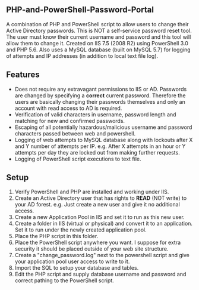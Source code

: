 ## PHP-and-PowerShell-Password-Portal
A combination of PHP and PowerShell script to allow users to change their Active Directory passwords.  This is NOT a self-service password reset tool.  The user must know their current username and password and this tool will allow them to change it.  Created on IIS 7.5 (2008 R2) using PowerShell 3.0 and PHP 5.6.  Also uses a MySQL database (built on MySQL 5.7) for logging of attempts and IP addresses (in addition to local text file log).

## Features
- Does not require any extravagant permissions to IIS or AD.  Passwords are changed by specifying a **correct** current password.  Therefore the users are basically changing their passwords themselves and only an account with read access to AD is required.
- Verification of valid characters in username, password length and matching for new and confirmed passwords.
- Escaping of all potentially hazardous/malicious username and password characters passed between web and powershell.
- Logging of web attempts to MySQL database along with lockouts after X and Y number of attempts per IP.  e.g. After X attempts in an hour or Y attempts per day they are locked out from making further requests.
- Logging of PowerShell script executions to text file.

## Setup
1. Verify PowerShell and PHP are installed and working under IIS.
1. Create an Active Directory user that has rights to **READ** (NOT write) to your AD forest.  e.g. Just create a new user and give it no additional access.
1. Create a new Application Pool in IIS and set it to run as this new user.
1. Create a folder in IIS (virtual or physical) and convert it to an application.  Set it to run under the newly created application pool.
1. Place the PHP script in this folder.
1. Place the PowerShell script anywhere you want.  I suppose for extra security it should be placed outside of your web site structure.
1. Create a "change_password.log" next to the powershell script and give your application pool user access to write to it.
1. Import the SQL to setup your database and tables.
1. Edit the PHP script and supply database username and password and correct pathing to the PowerShell script.


